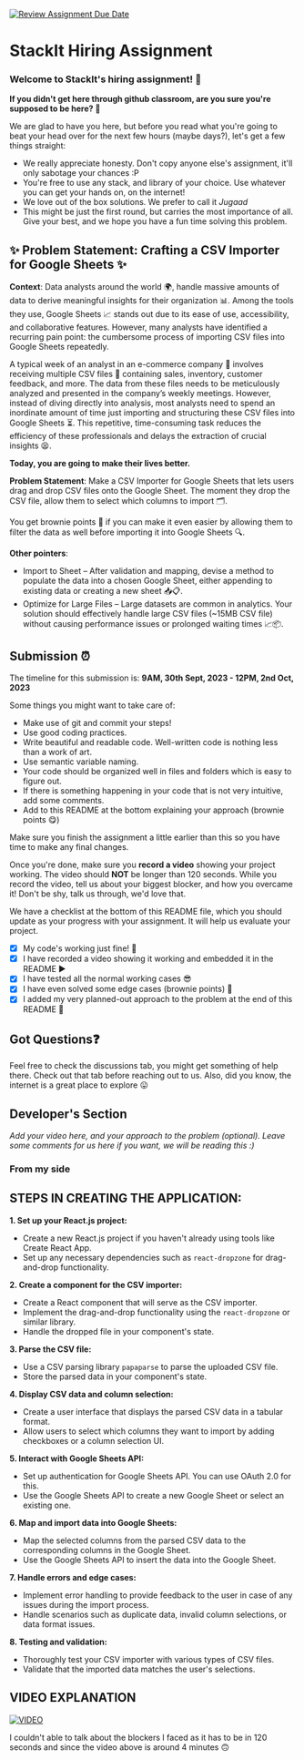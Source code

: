 [![Review Assignment Due Date](https://classroom.github.com/assets/deadline-readme-button-24ddc0f5d75046c5622901739e7c5dd533143b0c8e959d652212380cedb1ea36.svg)](https://classroom.github.com/a/_IojtdoU)

# StackIt Hiring Assignment

### Welcome to StackIt's hiring assignment! 🚀

**If you didn't get here through github classroom, are you sure you're supposed to be here? 🤨**

We are glad to have you here, but before you read what you're going to beat your head over for the next few hours (maybe days?), let's get a few things straight:

- We really appreciate honesty. Don't copy anyone else's assignment, it'll only sabotage your chances :P
- You're free to use any stack, and library of your choice. Use whatever you can get your hands on, on the internet!
- We love out of the box solutions. We prefer to call it _Jugaad_
- This might be just the first round, but carries the most importance of all. Give your best, and we hope you have a fun time solving this problem.

## ✨ **Problem Statement: Crafting a CSV Importer for Google Sheets** ✨

**Context**:
Data analysts around the world 🌍, handle massive amounts of data to derive meaningful insights for their organization 📊. Among the tools they use, Google Sheets 📈 stands out due to its ease of use, accessibility, and collaborative features. However, many analysts have identified a recurring pain point: the cumbersome process of importing CSV files into Google Sheets repeatedly.

A typical week of an analyst in an e-commerce company 🛒 involves receiving multiple CSV files 📁 containing sales, inventory, customer feedback, and more. The data from these files needs to be meticulously analyzed and presented in the company’s weekly meetings. However, instead of diving directly into analysis, most analysts need to spend an inordinate amount of time just importing and structuring these CSV files into Google Sheets ⏳. This repetitive, time-consuming task reduces the efficiency of these professionals and delays the extraction of crucial insights 😫.

**Today, you are going to make their lives better.**

**Problem Statement**:
Make a CSV Importer for Google Sheets that lets users drag and drop CSV files onto the Google Sheet. The moment they drop the CSV file, allow them to select which columns to import 🗂️.

You get brownie points 🍪 if you can make it even easier by allowing them to filter the data as well before importing it into Google Sheets 🔍.

**Other pointers**:

- Import to Sheet – After validation and mapping, devise a method to populate the data into a chosen Google Sheet, either appending to existing data or creating a new sheet 📥📋.
- Optimize for Large Files – Large datasets are common in analytics. Your solution should effectively handle large CSV files (~15MB CSV file) without causing performance issues or prolonged waiting times 📈📦.

## Submission ⏰

The timeline for this submission is: **9AM, 30th Sept, 2023 - 12PM, 2nd Oct, 2023**

Some things you might want to take care of:

- Make use of git and commit your steps!
- Use good coding practices.
- Write beautiful and readable code. Well-written code is nothing less than a work of art.
- Use semantic variable naming.
- Your code should be organized well in files and folders which is easy to figure out.
- If there is something happening in your code that is not very intuitive, add some comments.
- Add to this README at the bottom explaining your approach (brownie points 😋)

Make sure you finish the assignment a little earlier than this so you have time to make any final changes.

Once you're done, make sure you **record a video** showing your project working. The video should **NOT** be longer than 120 seconds. While you record the video, tell us about your biggest blocker, and how you overcame it! Don't be shy, talk us through, we'd love that.

We have a checklist at the bottom of this README file, which you should update as your progress with your assignment. It will help us evaluate your project.

- [x] My code's working just fine! 🥳
- [x] I have recorded a video showing it working and embedded it in the README ▶️
- [x] I have tested all the normal working cases 😎
- [x] I have even solved some edge cases (brownie points) 💪
- [x] I added my very planned-out approach to the problem at the end of this README 📜

## Got Questions❓

Feel free to check the discussions tab, you might get something of help there. Check out that tab before reaching out to us. Also, did you know, the internet is a great place to explore 😛

## Developer's Section

_Add your video here, and your approach to the problem (optional). Leave some comments for us here if you want, we will be reading this :)_

### From my side

## STEPS IN CREATING THE APPLICATION:

**1. Set up your React.js project:**

- Create a new React.js project if you haven't already using tools like Create React App.
- Set up any necessary dependencies such as `react-dropzone` for drag-and-drop functionality.

**2. Create a component for the CSV importer:**

- Create a React component that will serve as the CSV importer.
- Implement the drag-and-drop functionality using the `react-dropzone` or similar library.
- Handle the dropped file in your component's state.

**3. Parse the CSV file:**

- Use a CSV parsing library `papaparse` to parse the uploaded CSV file.
- Store the parsed data in your component's state.

**4. Display CSV data and column selection:**

- Create a user interface that displays the parsed CSV data in a tabular format.
- Allow users to select which columns they want to import by adding checkboxes or a column selection UI.

**5. Interact with Google Sheets API:**

- Set up authentication for Google Sheets API. You can use OAuth 2.0 for this.
- Use the Google Sheets API to create a new Google Sheet or select an existing one.

**6. Map and import data into Google Sheets:**

- Map the selected columns from the parsed CSV data to the corresponding columns in the Google Sheet.
- Use the Google Sheets API to insert the data into the Google Sheet.

**7. Handle errors and edge cases:**

- Implement error handling to provide feedback to the user in case of any issues during the import process.
- Handle scenarios such as duplicate data, invalid column selections, or data format issues.

**8. Testing and validation:**

- Thoroughly test your CSV importer with various types of CSV files.
- Validate that the imported data matches the user's selections.

## VIDEO EXPLANATION

[![VIDEO](https://drive.google.com/file/d/1rTMWj-XO0CbUHtIlB7YqgDfTztjICOXR/view?usp=drive_link)](https://drive.google.com/file/d/1rTMWj-XO0CbUHtIlB7YqgDfTztjICOXR/view?usp=drive_link)

I couldn't able to talk about the blockers I faced as it has to be in 120 seconds and since the video above is around 4 minutes 🙃
